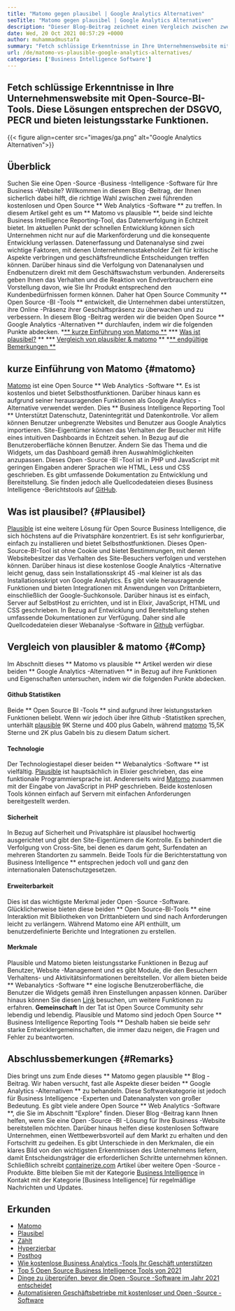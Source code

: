 ```yaml
---
title: "Matomo gegen plausibel | Google Analytics Alternativen" 
seoTitle: "Matomo gegen plausibel | Google Analytics Alternativen" 
description: "Dieser Blog-Beitrag zeichnet einen Vergleich zwischen zwei Open-Source-BI-Tools, die als Alternativen von Google Analytics angesehen werden. Beide Software sind kostenlos und selbst gehostet." 
date: Wed, 20 Oct 2021 08:57:29 +0000
author: muhammadmustafa
summary: "Fetch schlüssige Erkenntnisse in Ihre Unternehmenswebsite mit Open-Source-BI-Tools. Diese Lösungen entsprechen der DSGVO, PECR und bieten leistungsstarke Funktionen." 
url: /de/matomo-vs-plausible-google-analytics-alternatives/
categories: ['Business Intelligence Software']
---
```


## Fetch schlüssige Erkenntnisse in Ihre Unternehmenswebsite mit Open-Source-BI-Tools. Diese Lösungen entsprechen der DSGVO, PECR und bieten leistungsstarke Funktionen.

{{< figure align=center src="images/ga.png" alt="Google Analytics Alternativen">}}


## Überblick
Suchen Sie eine Open -Source -Business -Intelligence -Software für Ihre Business -Website? Willkommen in diesem Blog -Beitrag, der Ihnen sicherlich dabei hilft, die richtige Wahl zwischen zwei führenden kostenlosen und Open Source ** Web Analytics -Software ** zu treffen. In diesem Artikel geht es um ** Matomo vs plausible **, beide sind leichte Business Intelligence Reporting-Tool, das Datenverfolgung in Echtzeit bietet. Im aktuellen Punkt der schnellen Entwicklung können sich Unternehmen nicht nur auf die Markenförderung und die konsequente Entwicklung verlassen. Datenerfassung und Datenanalyse sind zwei wichtige Faktoren, mit denen Unternehmensstakeholder Zeit für kritische Aspekte verbringen und geschäftsfreundliche Entscheidungen treffen können. Darüber hinaus sind die Verfolgung von Datenanalysen und Endbenutzern direkt mit dem Geschäftswachstum verbunden.
Andererseits geben Ihnen das Verhalten und die Reaktion von Endverbrauchern eine Vorstellung davon, wie Sie Ihr Produkt entsprechend den Kundenbedürfnissen formen können. Daher hat Open Source Community ** Open Source -BI -Tools ** entwickelt, die Unternehmen dabei unterstützen, ihre Online -Präsenz ihrer Geschäftspräsenz zu überwachen und zu verbessern. In diesem Blog -Beitrag werden wir die beiden Open Source ** Google Analytics -Alternativen ** durchlaufen, indem wir die folgenden Punkte abdecken.
  *[** kurze Einführung von Matomo **][1]
  *** [Was ist plausibel?][2] **
  *** [Vergleich von plausibler & matomo][3] **
  *[** endgültige Bemerkungen **][4]

## kurze Einführung von Matomo {#matomo}
[Matomo][5] ist eine Open Source ** Web Analytics -Software **. Es ist kostenlos und bietet Selbsthostfunktionen. Darüber hinaus kann es aufgrund seiner herausragenden Funktionen als Google Analytics -Alternative verwendet werden. Dies ** Business Intelligence Reporting Tool ** Unterstützt Datenschutz, Datenintegrität und Datenkontrolle. Vor allem können Benutzer unbegrenzte Websites und Benutzer aus Google Analytics importieren. Site-Eigentümer können das Verhalten der Besucher mit Hilfe eines intuitiven Dashboards in Echtzeit sehen. In Bezug auf die Benutzeroberfläche können Benutzer. Ändern Sie das Thema und die Widgets, um das Dashboard gemäß ihren Auswahlmöglichkeiten anzupassen. Dieses Open -Source -BI -Tool ist in PHP und JavaScript mit geringen Eingaben anderer Sprachen wie HTML, Less und CSS geschrieben. Es gibt umfassende Dokumentation zu Entwicklung und Bereitstellung. Sie finden jedoch alle Quellcodedateien dieses Business Intelligence -Berichtstools auf [GitHub][6].

## Was ist plausibel? {#Plausibel}
[Plausible][7] ist eine weitere Lösung für Open Source Business Intelligence, die sich höchstens auf die Privatsphäre konzentriert. Es ist sehr konfigurierbar, einfach zu installieren und bietet Selbsthostfunktionen. Dieses Open-Source-BI-Tool ist ohne Cookie und bietet Bestimmungen, mit denen Websitebesitzer das Verhalten des Site-Besuchers verfolgen und verstehen können. Darüber hinaus ist diese kostenlose Google Analytics -Alternative leicht genug, dass sein Installationsskript 45 -mal kleiner ist als das Installationsskript von Google Analytics. Es gibt viele herausragende Funktionen und bieten Integrationen mit Anwendungen von Drittanbietern, einschließlich der Google-Suchkonsole. Darüber hinaus ist es einfach, Server auf SelbstHost zu errichten, und ist in Elixir, JavaScript, HTML und CSS geschrieben. In Bezug auf Entwicklung und Bereitstellung stehen umfassende Dokumentationen zur Verfügung. Daher sind alle Quellcodedateien dieser Webanalyse -Software in [Github][8] verfügbar.

## Vergleich von plausibler & matomo {#Comp}
Im Abschnitt dieses ** Matomo vs plausible ** Artikel werden wir diese beiden ** Google Analytics -Alternativen ** in Bezug auf ihre Funktionen und Eigenschaften untersuchen, indem wir die folgenden Punkte abdecken.

#### Github Statistiken
Beide ** Open Source BI -Tools ** sind aufgrund ihrer leistungsstarken Funktionen beliebt. Wenn wir jedoch über ihre Github -Statistiken sprechen, unterhält [plausible][7] 9K Sterne und 400 plus Gabeln, während [matomo][5] 15,5K Sterne und 2K plus Gabeln bis zu diesem Datum sichert.

#### Technologie
Der Technologiestapel dieser beiden ** Webanalytics -Software ** ist vielfältig. [Plausible][7] ist hauptsächlich in Elixier geschrieben, das eine funktionale Programmiersprache ist. Andererseits wird [Matomo][5] zusammen mit der Eingabe von JavaScript in PHP geschrieben. Beide kostenlosen Tools können einfach auf Servern mit einfachen Anforderungen bereitgestellt werden.

#### Sicherheit
In Bezug auf Sicherheit und Privatsphäre ist plausibel hochwertig ausgerichtet und gibt den Site-Eigentümern die Kontrolle. Es behindert die Verfolgung von Cross-Site, bei denen es darum geht, Surfendaten an mehreren Standorten zu sammeln. Beide Tools für die Berichterstattung von Business Intelligence ** entsprechen jedoch voll und ganz den internationalen Datenschutzgesetzen.

#### Erweiterbarkeit
Dies ist das wichtigste Merkmal jeder Open -Source -Software. Glücklicherweise bieten diese beiden ** Open Source-BI-Tools ** eine Interaktion mit Bibliotheken von Drittanbietern und sind nach Anforderungen leicht zu verlängern. Während Matomo eine API enthüllt, um benutzerdefinierte Berichte und Integrationen zu erstellen.

#### Merkmale
Plausible und Matomo bieten leistungsstarke Funktionen in Bezug auf Benutzer, Website -Management und es gibt Module, die den Besuchern Verhaltens- und Aktivitätsinformationen bereitstellen. Vor allem bieten beide ** Webanalytics -Software ** eine logische Benutzeroberfläche, die Benutzer die Widgets gemäß ihren Einstellungen anpassen können. Darüber hinaus können Sie diesen [Link][9] besuchen, um weitere Funktionen zu erfahren.
**Gemeinschaft**
In der Tat ist Open Source Community sehr lebendig und lebendig. Plausible und Matomo sind jedoch Open Source ** Business Intelligence Reporting Tools ** Deshalb haben sie beide sehr starke Entwicklergemeinschaften, die immer dazu neigen, die Fragen und Fehler zu beantworten.

## Abschlussbemerkungen {#Remarks}
Dies bringt uns zum Ende dieses ** Matomo gegen plausible ** Blog -Beitrag. Wir haben versucht, fast alle Aspekte dieser beiden ** Google Analytics -Alternativen ** zu behandeln. Diese Softwarekategorie ist jedoch für Business Intelligence -Experten und Datenanalysten von großer Bedeutung. Es gibt viele andere Open Source ** Web Analytics -Software **, die Sie im Abschnitt "Explore" finden. Dieser Blog -Beitrag kann Ihnen helfen, wenn Sie eine Open -Source -BI -Lösung für Ihre Business -Website bereitstellen möchten. Darüber hinaus helfen diese kostenlosen Software Unternehmen, einen Wettbewerbsvorteil auf dem Markt zu erhalten und den Fortschritt zu gedeihen. Es gibt Unterschiede in den Merkmalen, die ein klares Bild von den wichtigsten Erkenntnissen des Unternehmens liefern, damit Entscheidungsträger die erforderlichen Schritte unternehmen können.
Schließlich schreibt [containerize.com][10] Artikel über weitere Open -Source -Produkte. Bitte bleiben Sie mit der Kategorie [Business Intelligence][9] in Kontakt mit der Kategorie [Business Intelligence] für regelmäßige Nachrichten und Updates.

## Erkunden
  * [Matomo][11]
  * [Plausibel][12]
  * [Zählt][13]
  * [Hyperzierbar][14]
  * [Posthog][15]
  * [Wie kostenlose Business Analytics -Tools Ihr Geschäft unterstützen][16]
  * [Top 5 Open Source Business Intelligence Tools von 2021][17]
  * [Dinge zu überprüfen, bevor die Open -Source -Software im Jahr 2021 entscheidet][18]
  * [Automatisieren Geschäftsbetriebe mit kostenloser und Open -Source -Software][19]

  
[1]: #Matomo
[2]: #Plausible
[3]: #comp
[4]: #remarks
[5]: https://products.containerize.com/business-intelligence/matomo/
[6]: https://github.com/matomo-org/matomo
[7]: https://products.containerize.com/business-intelligence/plausible/
[8]: https://github.com/plausible/analytics
[9]: https://products.containerize.com/business-intelligence/
[10]: https://www.containerize.com/
[11]: https://products.containerize.com/business-intelligence/matomo
[12]: https://products.containerize.com/business-intelligence/plausible
[13]: https://products.containerize.com/business-intelligence/countly
[14]: https://products.containerize.com/business-intelligence/hypercable
[15]: https://products.containerize.com/business-intelligence/posthog
[16]: https://blog.containerize.com/2021/03/12/how-free-business-analytics-tools-assist-your-business/
[17]: https://blog.containerize.com/business-intelligence-software/top-5-open-source-business-intelligence-solutions-of-2021/
[18]: https://blog.containerize.com/cmdb-software/things-to-review-before-opting-open-source-software-in-2021/
[19]: https://blog.containerize.com/blogging/automate-business-operations-using-open-source-software/
